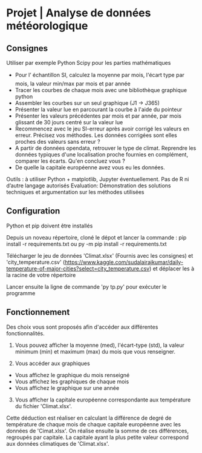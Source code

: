 # Projet | Analyse de données météorologique

## Consignes

Utiliser par exemple Python Scipy pour les parties mathématiques

-   Pour l’ échantillon SI, calculez la moyenne par mois, l'écart type par mois, la valeur min/max par mois et par année
-   Tracer les courbes de chaque mois avec une bibliothèque graphique python
-   Assembler les courbes sur un seul graphique (J1 -> J365)
-   Présenter la valeur lue en parcourant la courbe à l'aide du pointeur
-   Présenter les valeurs précédentes par mois et par année, par mois glissant de 30 jours centré sur la valeur lue
-   Recommencez avec le jeu SI-erreur après avoir corrigé les valeurs en erreur. Précisez vos méthodes. Les données corrigées sont elles proches des valeurs sans erreur ?
-   A partir de données opendata, retrouver le type de climat. Reprendre les données typiques d'une localisation proche fournies en complément, comparer les écarts. Qu'en concluez vous ?
-   De quelle la capitale européenne avez vous eu les données.

Outils : à utiliser Python + matplotlib, Jupyter éventuellement. Pas de R ni d’autre langage autorisés Evaluation:
Démonstration des solutions techniques et argumentation sur les méthodes utilisées

## Configuration

Python et pip doivent être installés

Depuis un noveau répertoire, cloné le dépot et lancer la commande : pip install -r requirements.txt ou py -m pip install -r requirements.txt

Télécharger le jeu de données 'Climat.xlsx' (Fournis avec les consignes) et 'city_temperature.csv' (https://www.kaggle.com/sudalairajkumar/daily-temperature-of-major-cities?select=city_temperature.csv) et déplacer les à la racine de votre répertoire

Lancer ensuite la ligne de commande 'py tp.py' pour exécuter le programme

## Fonctionnement

Des choix vous sont proposés afin d'accéder aux différentes fonctionnalités.

1. Vous pouvez afficher la moyenne (med), l'écart-type (std), la valeur minimum (min) et maximum (max) du mois que vous renseigner.

2. Vous accéder aux graphiques

-   Vous affichez le graphique du mois renseigné
-   Vous affichez les graphiques de chaque mois
-   Vous affichez le graphique sur une année

3. Vous afficher la capitale européenne correspondante aux température du fichier 'Climat.xlsx'.

Cette déduction est réaliser en calculant la différence de degré de température de chaque mois de chaque capitale européenne avec les données de 'Cimat.xlsx'. On réalise ensuite la somme de ces différences, regroupés par capitale. La capitale ayant la plus petite valeur correspond aux données climatiques de 'Climat.xlsx'.
